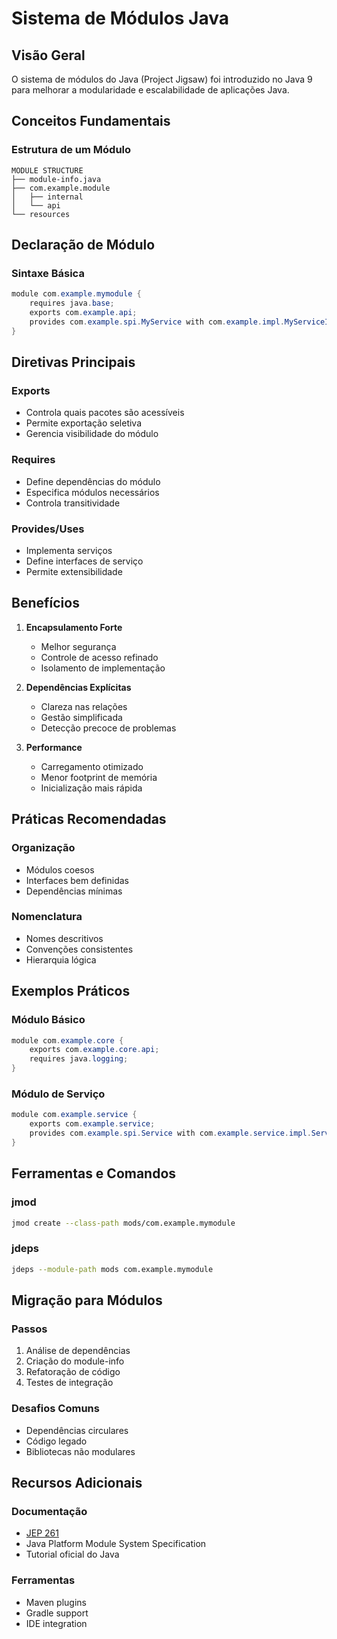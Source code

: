 # Sistema de Módulos Java

## Visão Geral
O sistema de módulos do Java (Project Jigsaw) foi introduzido no Java 9 para melhorar a modularidade e escalabilidade de aplicações Java.

## Conceitos Fundamentais

### Estrutura de um Módulo
```ascii
MODULE STRUCTURE
├── module-info.java
├── com.example.module
│   ├── internal
│   └── api
└── resources
```

## Declaração de Módulo

### Sintaxe Básica
```java
module com.example.mymodule {
    requires java.base;
    exports com.example.api;
    provides com.example.spi.MyService with com.example.impl.MyServiceImpl;
}
```

## Diretivas Principais

### Exports
- Controla quais pacotes são acessíveis
- Permite exportação seletiva
- Gerencia visibilidade do módulo

### Requires
- Define dependências do módulo
- Especifica módulos necessários
- Controla transitividade

### Provides/Uses
- Implementa serviços
- Define interfaces de serviço
- Permite extensibilidade

## Benefícios

1. **Encapsulamento Forte**
   - Melhor segurança
   - Controle de acesso refinado
   - Isolamento de implementação

2. **Dependências Explícitas**
   - Clareza nas relações
   - Gestão simplificada
   - Detecção precoce de problemas

3. **Performance**
   - Carregamento otimizado
   - Menor footprint de memória
   - Inicialização mais rápida

## Práticas Recomendadas

### Organização
- Módulos coesos
- Interfaces bem definidas
- Dependências mínimas

### Nomenclatura
- Nomes descritivos
- Convenções consistentes
- Hierarquia lógica

## Exemplos Práticos

### Módulo Básico
```java
module com.example.core {
    exports com.example.core.api;
    requires java.logging;
}
```

### Módulo de Serviço
```java
module com.example.service {
    exports com.example.service;
    provides com.example.spi.Service with com.example.service.impl.ServiceImpl;
}
```

## Ferramentas e Comandos

### jmod
```bash
jmod create --class-path mods/com.example.mymodule
```

### jdeps
```bash
jdeps --module-path mods com.example.mymodule
```

## Migração para Módulos

### Passos
1. Análise de dependências
2. Criação do module-info
3. Refatoração de código
4. Testes de integração

### Desafios Comuns
- Dependências circulares
- Código legado
- Bibliotecas não modulares

## Recursos Adicionais

### Documentação
- [JEP 261](https://openjdk.java.net/jeps/261)
- Java Platform Module System Specification
- Tutorial oficial do Java

### Ferramentas
- Maven plugins
- Gradle support
- IDE integration
